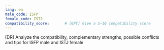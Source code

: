 ```yaml
---
lang: en
male_code: ISFP
female_code: ISTJ
compatibility_score:       # [GPT] Give a 1–10 compatibility score
---
```


[DR] Analyze the compatibility, complementary strengths, possible conflicts and tips for ISFP male and ISTJ female


